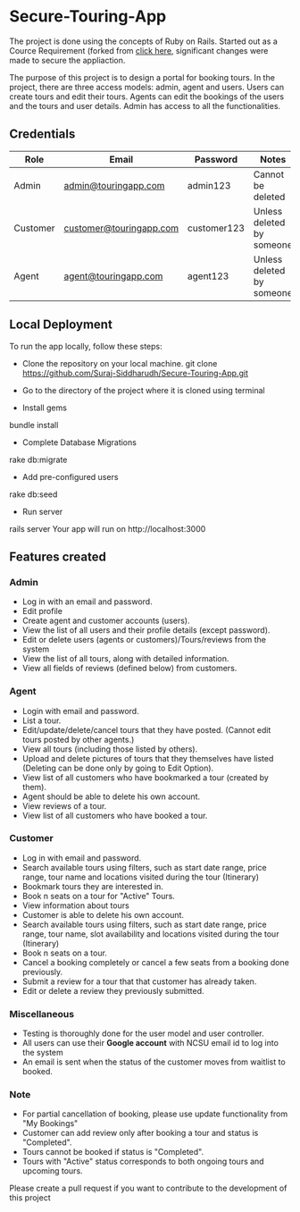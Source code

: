 # Secure-Touring-App

<p align="center">
</p>

The project is done using the concepts of Ruby on Rails. Started out as a Cource Requirement (forked from [click here](https://github.com/Suraj-Siddharudh/Tour-Management-System), significant changes were made to secure the appliaction.

The purpose of this project is to design a portal for booking tours. In the project, there are three access models: admin, agent and users. Users can create tours and edit their tours. Agents can edit the bookings of the users and the tours and user details. Admin has access to all the functionalities.
 

## Credentials

| Role | Email | Password | Notes |
| --- | --- | --- | --- |
| Admin | admin@touringapp.com | admin123 | Cannot be deleted |
| Customer | customer@touringapp.com | customer123 | Unless deleted by someone |
| Agent | agent@touringapp.com | agent123 | Unless deleted by someone |

## Local Deployment

To run the app locally, follow these steps:

- Clone the repository on your local machine.
git clone https://github.com/Suraj-Siddharudh/Secure-Touring-App.git


- Go to the directory of the project where it is cloned using terminal

- Install gems

bundle install
-  Complete Database Migrations

rake db:migrate
- Add pre-configured users

rake db:seed
- Run server

rails server
Your app will run on http://localhost:3000


## Features created
### Admin
   - Log in with an email and password.
   - Edit profile 
   - Create agent and customer accounts (users).
   - View the list of all users and their profile details (except password).
   - Edit or delete users (agents or customers)/Tours/reviews from the system
   - View the list of all tours, along with detailed information.
   - View all fields of reviews (defined below) from customers.

### Agent
  - Login with email and password.
  - List a tour.  
  - Edit/update/delete/cancel tours that they have posted. (Cannot edit tours posted by other agents.)
  - View all tours (including those listed by others).
  - Upload and delete pictures of tours that they themselves have listed (Deleting can be done only by going to Edit Option). 
  - View list of all customers who have bookmarked a tour (created by them).
  - Agent should be able to delete his own account.
  - View reviews of a tour.
  - View list of all customers who have booked a tour.

### Customer
  - Log in with email and password.
  - Search available tours using filters, such as start date range, price range, tour name and locations visited during the tour (Itinerary)
  - Bookmark tours they are interested in.
  - Book n seats on a tour for "Active" Tours.
  - View information about tours
  - Customer is able to delete his own account.
  - Search available tours using filters, such as start date range, price range, tour name, slot availability and locations     visited during the tour (Itinerary)
  - Book n seats on a tour.
  - Cancel a booking completely or cancel a few seats from a booking done previously.
  - Submit a review for a tour that that customer has already taken.
  - Edit or delete a review they previously submitted.

### Miscellaneous
   - Testing is thoroughly done for the user model and user controller.
   - All users can use their **Google account** with NCSU email id to log into the system
   - An email is sent when the status of the customer moves from waitlist to booked.

### Note
   - For partial cancellation of booking, please use update functionality from "My Bookings"
   - Customer can add review only after booking a tour and status is "Completed".
   - Tours cannot be booked if status is "Completed".
   - Tours with "Active" status corresponds to both ongoing tours and upcoming tours.

Please create a pull request if you want to contribute to the development of this project
